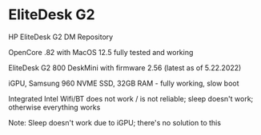 # EliteDesk G2
 HP EliteDesk G2 DM Repository

OpenCore .82 with MacOS 12.5 fully tested and working

EliteDesk G2 800 DeskMini with firmware 2.56 (latest as of 5.22.2022)

iGPU, Samsung 960 NVME SSD, 32GB RAM - fully working, slow boot

Integrated Intel Wifi/BT does not work / is not reliable; sleep doesn't work; otherwise everything works 

Note: Sleep doesn't work due to iGPU; there's no solution to this
